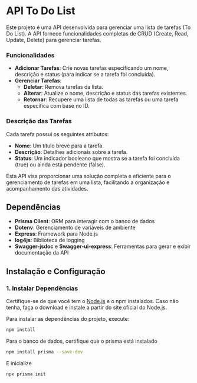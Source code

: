 # API To Do List

Este projeto é uma API desenvolvida para gerenciar uma lista de tarefas (To Do List). A API fornece funcionalidades completas de CRUD (Create, Read, Update, Delete) para gerenciar tarefas. 

### Funcionalidades

- **Adicionar Tarefas**: Crie novas tarefas especificando um nome, descrição e status (para indicar se a tarefa foi concluída).
- **Gerenciar Tarefas**:
  - **Deletar**: Remova tarefas da lista.
  - **Alterar**: Atualize o nome, descrição e status das tarefas existentes.
  - **Retornar**: Recupere uma lista de todas as tarefas ou uma tarefa específica com base no ID.

### Descrição das Tarefas

Cada tarefa possui os seguintes atributos:
- **Nome**: Um título breve para a tarefa.
- **Descrição**: Detalhes adicionais sobre a tarefa.
- **Status**: Um indicador booleano que mostra se a tarefa foi concluída (true) ou ainda está pendente (false).

Esta API visa proporcionar uma solução completa e eficiente para o gerenciamento de tarefas em uma lista, facilitando a organização e acompanhamento das atividades.


## Dependências

- **Prisma Client**: ORM para interagir com o banco de dados
- **Dotenv**: Gerenciamento de variáveis de ambiente
- **Express**: Framework para Node.js
- **log4js**: Biblioteca de logging
- **Swagger-jsdoc** e **Swagger-ui-express**: Ferramentas para gerar e exibir documentação da API

## Instalação e Configuração

### 1. Instalar Dependências

Certifique-se de que você tem o [Node.js](https://nodejs.org/) e o npm instalados. Caso não tenha, faça o download e instale a partir do site oficial do Node.js.

Para instalar as dependências do projeto, execute:

```bash
npm install
```

Para o banco de dados, certifique que o prisma está instalado

```bash
npm install prisma --save-dev
```
E inicialize

```bash
npx prisma init
```


